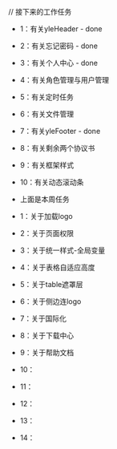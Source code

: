 // 接下来的工作任务
* 1：有关yleHeader - done
* 2：有关忘记密码 - done
* 3：有关个人中心 - done
* 4：有关角色管理与用户管理
* 5：有关定时任务
* 6：有关文件管理
* 7：有关yleFooter - done
* 8：有关剩余两个协议书
* 9：有关框架样式
* 10：有关动态滚动条
* 上面是本周任务

* 1：关于加载logo
* 2：关于页面权限
* 3：关于统一样式-全局变量
* 4：关于表格自适应高度
* 5：关于table遮罩层
* 6：关于侧边连logo
* 7：关于国际化
* 8：关于下载中心
* 9：关于帮助文档
* 10：
* 11：
* 12：
* 13：
* 14：
